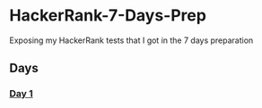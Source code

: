 # HackerRank-7-Days-Prep

Exposing my HackerRank tests that I got in the 7 days preparation

## Days

### [Day 1](Day_1)
